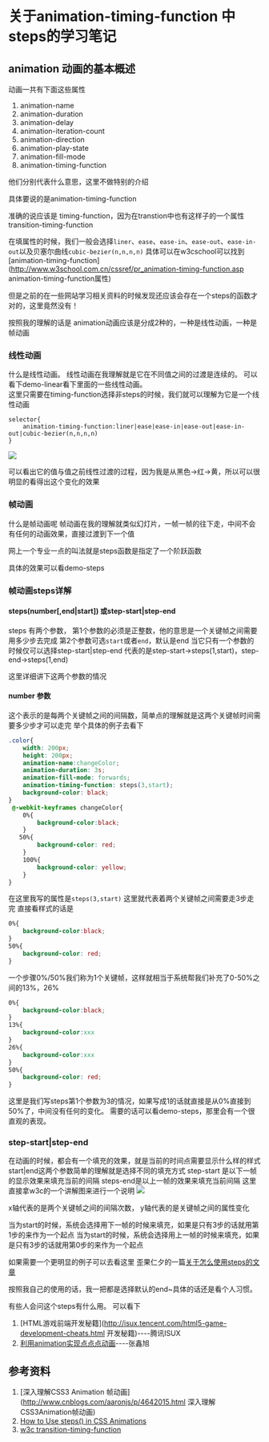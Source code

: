 # 关于animation-timing-function 中steps的学习笔记

## animation 动画的基本概述
动画一共有下面这些属性

1. animation-name 
1. animation-duration 
1. animation-delay
1. animation-iteration-count
1. animation-direction
1. animation-play-state
1. animation-fill-mode
1. animation-timing-function

他们分别代表什么意思，这里不做特别的介绍

具体要说的是animation-timing-function

准确的说应该是 timing-function，因为在transtion中也有这样子的一个属性transition-timing-function

在填属性的时候，我们一般会选择`liner`、`ease`、`ease-in`、`ease-out`、`ease-in-out`以及贝塞尔曲线`cubic-bezier(n,n,n,n)`
具体可以在w3cschool可以找到[animation-timing-function](http://www.w3school.com.cn/cssref/pr_animation-timing-function.asp animation-timing-function属性)

但是之前的在一些网站学习相关资料的时候发现还应该会存在一个steps的函数才对的，这里竟然没有！

按照我的理解的话是 animation动画应该是分成2种的，一种是线性动画，一种是帧动画

### 线性动画
什么是线性动画。
线性动画在我理解就是它在不同值之间的过渡是连续的。
可以看下demo-linear看下里面的一些线性动画。  
这里只需要在timing-function选择非steps的时候，我们就可以理解为它是一个线性动画
```
selector{
    animation-timing-function:liner|ease|ease-in|ease-out|ease-in-out|cubic-bezier(n,n,n,n)
}
```
![](https://github.com/semi-xi/blog/raw/master/animation-timing-function/image/linear-color.png)

可以看出它的值与值之前线性过渡的过程，因为我是从黑色→红→黄，所以可以很明显的看得出这个变化的效果

### 帧动画
什么是帧动画呢
帧动画在我的理解就类似幻灯片，一帧一帧的往下走，中间不会有任何的动画效果，直接过渡到下一个值

网上一个专业一点的叫法就是steps函数是指定了一个阶跃函数

具体的效果可以看demo-steps

### 帧动画steps详解

#### steps(number[,end|start]) 或step-start|step-end
steps 有两个参数，
第1个参数的必须是正整数，他的意思是一个关键帧之间需要用多少步去完成
第2个参数可选`start`或者`end`，默认是end
当它只有一个参数的时候仅可以选择step-start|step-end 代表的是step-start→steps(1,start)，step-end→steps(1,end)

这里详细讲下这两个参数的情况
 
#### number 参数
这个表示的是每两个关键帧之间的间隔数，简单点的理解就是这两个关键帧时间需要多少步才可以走完
举个具体的例子去看下
```css
.color{
    width: 200px;
    height: 200px;
    animation-name:changeColor;
    animation-duration: 3s;
    animation-fill-mode: forwards;
    animation-timing-function: steps(3,start);
    background-color: black;
}
 @-webkit-keyframes changeColor{
    0%{
        background-color:black;
    }
   50%{
        background-color: red;
    }
    100%{
        background-color: yellow;
    }
}
```

在这里我写的属性是`steps(3,start)`
这里就代表着两个关键帧之间需要走3步走完
直接看样式的话是
```css
0%{
    background-color:black;
}
50%{
    background-color: red;
}
```

一个步骤0%/50%我们称为1个关键帧，这样就相当于系统帮我们补充了0-50%之间的13%，26%
```css
0%{
    background-color:black;
}
13%{
    background-color:xxx
}
26%{
    background-color:xxx
}
50%{
    background-color: red;
}
```
这里是我们写steps第1个参数为3的情况，如果写成1的话就直接是从0%直接到50%了，中间没有任何的变化。
需要的话可以看demo-steps，那里会有一个很直观的表现。


### step-start|step-end
在动画的时候，都会有一个填充的效果，就是当前的时间点需要显示什么样的样式
start|end这两个参数简单的理解就是选择不同的填充方式
step-start 是以下一帧的显示效果来填充当前的间隔
steps-end是以上一帧的效果来填充当前间隔
这里直接拿w3c的一个讲解图来进行一个说明
![](https://github.com/semi-xi/blog/raw/master/animation-timing-function/image/steps.png)

x轴代表的是两个关键帧之间的间隔次数，
y轴代表的是关键帧之间的属性变化

当为start的时候，系统会选择用下一帧的时候来填充，如果是只有3步的话就用第1步的来作为一个起点
当为start的时候，系统会选择用上一帧的时候来填充，如果是只有3步的话就用第0步的来作为一个起点

如果需要一个更明显的例子可以去看这里
歪果仁夕的一篇[关于怎么使用steps的文章](http://designmodo.com/steps-css-animations/ "如何正确的使用steps")

按照我自己的使用的话，我一把都是选择默认的end~具体的话还是看个人习惯。


有些人会问这个steps有什么用。
可以看下

1. [HTML游戏前端开发秘籍](http://isux.tencent.com/html5-game-development-cheats.html 开发秘籍)----腾讯ISUX
1. [利用animation实现点点点动画](http://www.zhangxinxu.com/wordpress/2014/12/css3-animation-dotting-loading/)----张鑫旭

## 参考资料

1. [深入理解CSS3 Animation 帧动画](http://www.cnblogs.com/aaronjs/p/4642015.html 深入理解CSS3Animation帧动画)
1. [How to Use steps() in CSS Animations](http://designmodo.com/steps-css-animations/ '')
1. [w3c transition-timing-function](https://www.w3.org/TR/2012/WD-css3-transitions-20120403/#transition-timing-function-property '')